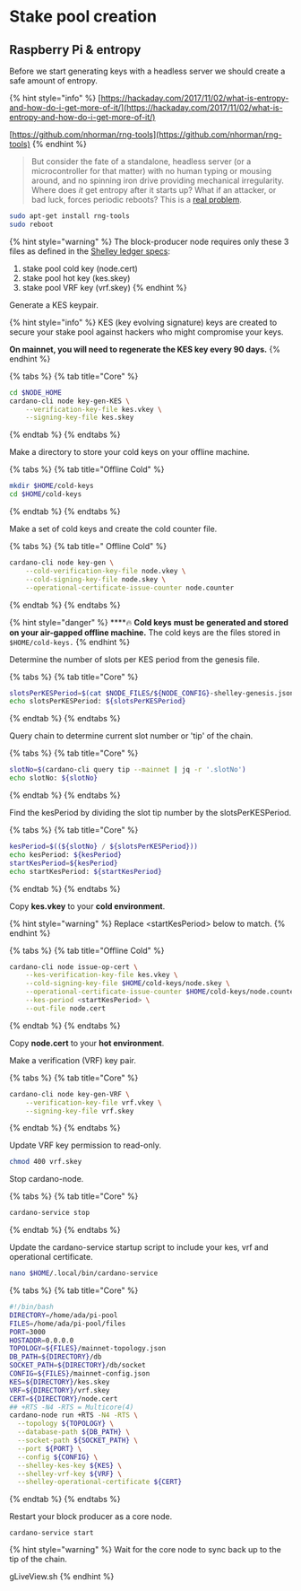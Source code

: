 # Stake pool creation

## Raspberry Pi & entropy

Before we start generating keys with a headless server we should create a safe amount of entropy.

{% hint style="info" %}
[https://hackaday.com/2017/11/02/what-is-entropy-and-how-do-i-get-more-of-it/](https://hackaday.com/2017/11/02/what-is-entropy-and-how-do-i-get-more-of-it/)

[https://github.com/nhorman/rng-tools](https://github.com/nhorman/rng-tools)
{% endhint %}

> But consider the fate of a standalone, headless server \(or a microcontroller for that matter\) with no human typing or mousing around, and no spinning iron drive providing mechanical irregularity. Where does _it_ get entropy after it starts up? What if an attacker, or bad luck, forces periodic reboots? This is a [real problem](http://www.theregister.co.uk/2015/12/02/raspberry_pi_weak_ssh_keys/).

```bash
sudo apt-get install rng-tools
sudo reboot
```

{% hint style="warning" %}
The block-producer node requires only these 3 files as defined in the [Shelley ledger specs](https://hydra.iohk.io/build/2473732/download/1/ledger-spec.pdf):

1. stake pool cold key \(node.cert\)
2. stake pool hot key \(kes.skey\)
3. stake pool VRF key \(vrf.skey\)
{% endhint %}

Generate a KES keypair.

{% hint style="info" %}
KES \(key evolving signature\) keys are created to secure your stake pool against hackers who might compromise your keys. 

**On mainnet, you will need to regenerate the KES key every 90 days.**
{% endhint %}

{% tabs %}
{% tab title="Core" %}
```bash
cd $NODE_HOME
cardano-cli node key-gen-KES \
    --verification-key-file kes.vkey \
    --signing-key-file kes.skey
```
{% endtab %}
{% endtabs %}

Make a directory to store your cold keys on your offline machine.

{% tabs %}
{% tab title="Offline Cold" %}
```bash
mkdir $HOME/cold-keys
cd $HOME/cold-keys
```
{% endtab %}
{% endtabs %}

Make a set of cold keys and create the cold counter file.

{% tabs %}
{% tab title=" Offline Cold" %}
```bash
cardano-cli node key-gen \
    --cold-verification-key-file node.vkey \
    --cold-signing-key-file node.skey \
    --operational-certificate-issue-counter node.counter
```
{% endtab %}
{% endtabs %}

{% hint style="danger" %}
\*\*\*\*🔥 **Cold keys** **must be generated and stored on your air-gapped offline machine.** The cold keys are the files stored in `$HOME/cold-keys.`
{% endhint %}

Determine the number of slots per KES period from the genesis file.

{% tabs %}
{% tab title="Core" %}
```bash
slotsPerKESPeriod=$(cat $NODE_FILES/${NODE_CONFIG}-shelley-genesis.json | jq -r '.slotsPerKESPeriod')
echo slotsPerKESPeriod: ${slotsPerKESPeriod}
```
{% endtab %}
{% endtabs %}

Query chain to determine current slot number or 'tip' of the chain.

{% tabs %}
{% tab title="Core" %}
```bash
slotNo=$(cardano-cli query tip --mainnet | jq -r '.slotNo')
echo slotNo: ${slotNo}
```
{% endtab %}
{% endtabs %}

Find the kesPeriod by dividing the slot tip number by the slotsPerKESPeriod.

{% tabs %}
{% tab title="Core" %}
```bash
kesPeriod=$((${slotNo} / ${slotsPerKESPeriod}))
echo kesPeriod: ${kesPeriod}
startKesPeriod=${kesPeriod}
echo startKesPeriod: ${startKesPeriod}
```
{% endtab %}
{% endtabs %}

Copy **kes.vkey** to your **cold environment**. 

{% hint style="warning" %}
Replace &lt;startKesPeriod&gt; below to match.
{% endhint %}

{% tabs %}
{% tab title="Offline Cold" %}
```bash
cardano-cli node issue-op-cert \
    --kes-verification-key-file kes.vkey \
    --cold-signing-key-file $HOME/cold-keys/node.skey \
    --operational-certificate-issue-counter $HOME/cold-keys/node.counter \
    --kes-period <startKesPeriod> \
    --out-file node.cert
```
{% endtab %}
{% endtabs %}

Copy **node.cert** to your **hot environment**.

Make a verification \(VRF\) key pair.

{% tabs %}
{% tab title="Core" %}
```bash
cardano-cli node key-gen-VRF \
    --verification-key-file vrf.vkey \
    --signing-key-file vrf.skey
```
{% endtab %}
{% endtabs %}

Update VRF key permission to read-only.

```bash
chmod 400 vrf.skey
```

Stop cardano-node.

{% tabs %}
{% tab title="Core" %}
```bash
cardano-service stop
```
{% endtab %}
{% endtabs %}

Update the cardano-service startup script to include your kes, vrf  and operational certificate.

```bash
nano $HOME/.local/bin/cardano-service
```

{% tabs %}
{% tab title="Core" %}
```bash
#!/bin/bash
DIRECTORY=/home/ada/pi-pool
FILES=/home/ada/pi-pool/files
PORT=3000
HOSTADDR=0.0.0.0
TOPOLOGY=${FILES}/mainnet-topology.json
DB_PATH=${DIRECTORY}/db
SOCKET_PATH=${DIRECTORY}/db/socket
CONFIG=${FILES}/mainnet-config.json
KES=${DIRECTORY}/kes.skey
VRF=${DIRECTORY}/vrf.skey
CERT=${DIRECTORY}/node.cert
## +RTS -N4 -RTS = Multicore(4)
cardano-node run +RTS -N4 -RTS \
  --topology ${TOPOLOGY} \
  --database-path ${DB_PATH} \
  --socket-path ${SOCKET_PATH} \
  --port ${PORT} \
  --config ${CONFIG} \
  --shelley-kes-key ${KES} \
  --shelley-vrf-key ${VRF} \
  --shelley-operational-certificate ${CERT}
```
{% endtab %}
{% endtabs %}

Restart your block producer as a core node.

```text
cardano-service start
```

{% hint style="warning" %}
Wait for the core node to sync back up to the tip of the chain.

gLiveView.sh
{% endhint %}

